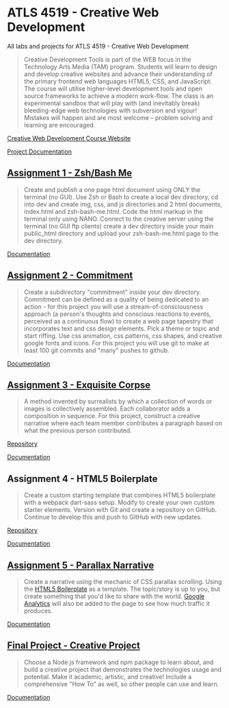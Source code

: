 # ATLS 4519 - Creative Web Development

All labs and projects for ATLS 4519 - Creative Web Development

> Creative Development Tools is part of the WEB focus in the Technology Arts Media (TAM) program. Students will learn to design and develop creative websites and advance their understanding of the primary frontend web languages HTML5, CSS, and JavaScript. The course will utilise higher-level development tools and open source frameworks to achieve a modern work-flow. The class is an experimental sandbox that will play with (and inevitably break) bleeding-edge web technologies with subversion and vigour! Mistakes will happen and are most welcome – problem solving and learning are encouraged.

[Creative Web Development Course Website](https://creative.colorado.edu/~schaal/dev/)

[Project Documentation](https://charliekoepke.wordpress.com/projects/atls-4519-creative-web-development/)

## [Assignment 1 - Zsh/Bash Me](https://creative.colorado.edu/~chko6454/atls4519/assignment1/zsh-bash-me.html)

> Create and publish a one page html document using ONLY the terminal (no GUI). Use Zsh or Bash to create a local dev directory, cd into dev and create img, css, and js directories and 2 html documents, index.html and zsh-bash-me.html. Code the html markup in the terminal only using NANO. Connect to the creative server using the terminal (no GUI ftp clients) create a dev directory inside your main public_html directory and upload your zsh-bash-me.html page to the dev directory.

[Documentation](https://charliekoepke.wordpress.com/2022/01/19/lab-zsh-bash-me)

## [Assignment 2 - Commitment](https://creative.colorado.edu/~chko6454/atls4519/assignment2/)

> Create a subdirectory "commitment" inside your dev directory. Commitment can be defined as a quality of being dedicated to an action - for this project you will use a stream-of-consciousness approach (a person's thoughts and conscious reactions to events, perceived as a continuous flow) to create a web page tapestry that incorporates text and css design elements. Pick a theme or topic and start riffing. Use css animation, css patterns, css shapes, and creative google fonts and icons. For this project you will use git to make at least 100 git commits and "many" pushes to github.

[Documentation](https://charliekoepke.wordpress.com/2022/01/31/lab-commitment)

## [Assignment 3 - Exquisite Corpse](https://creative.colorado.edu/~chko6454/atls4519/assignment3/)

> A method invented by surrealists by which a collection of words or images is collectively assembled. Each collaborator adds a composition in sequence. For this project, construct a creative narrative where each team member contributes a paragraph based on what the previous person contributed.

[Repository](https://github.com/alle0200/Exquisite-Corpse.git)

[Documentation](https://charliekoepke.wordpress.com/2022/02/14/lab-exquisite-corpse/)

## Assignment 4 - HTML5 Boilerplate

> Create a custom starting template that combines HTML5 boilerplate with a webpack dart-sass setup. Modify to create your own custom starter elements. Version with Git and create a repository on GitHub. Continue to develop this and push to GitHub with new updates.

[Repository](https://github.com/charliekoepke/HTML5Boilerplate)

[Documentation](https://charliekoepke.wordpress.com/2022/03/02/lab-html5-boilerplate/)

## [Assignment 5 - Parallax Narrative](https://github.com/charliekoepke/ATLS4519/tree/main/assignment5)

> Create a narrative using the mechanic of CSS parallax scrolling. Using the [HTML5 Boilerplate](https://github.com/charliekoepke/HTML5Boilerplate) as a template. The topic/story is up to you, but create something that you'd like to share with the world. [Google Analytics](https://analytics.google.com/analytics/web/provision/#/provision) will also be added to the page to see how much traffic it produces.

[Documentation](https://charliekoepke.wordpress.com/2022/03/09/lab-parallax-narrative/)

## [Final Project - Creative Project]()

> Choose a Node.js framework and npm package to learn about, and build a creative project that demonstrates the technologies usage and potential. Make it academic, artistic, and creative! Include a comprehensive "How To" as well, so other people can use and learn.

[Documentation]()